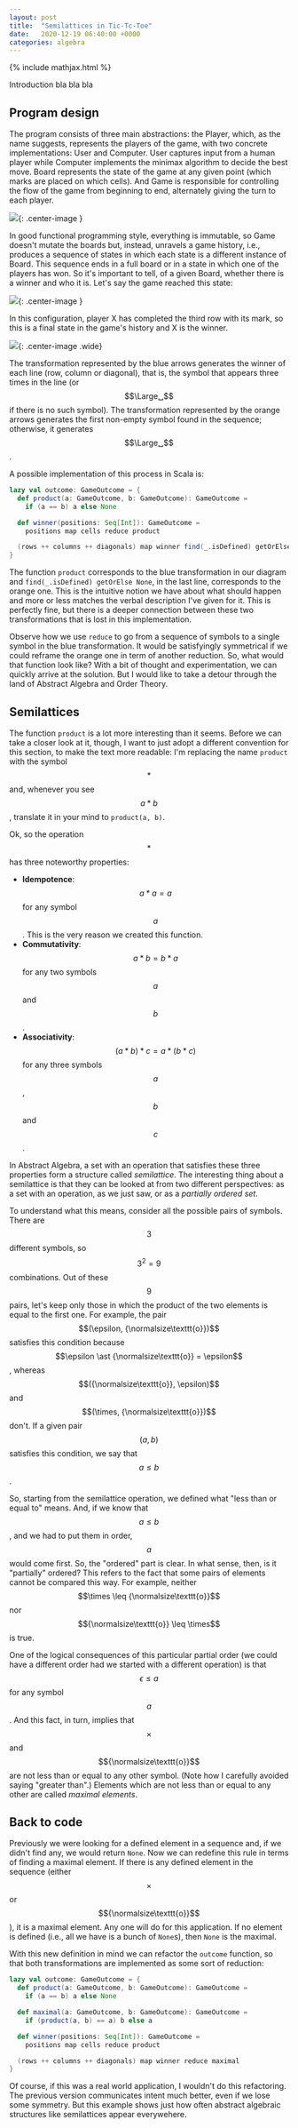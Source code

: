 ```yaml
---
layout: post
title:  "Semilattices in Tic-Tc-Toe"
date:   2020-12-19 06:40:00 +0000
categories: algebra
---
```

{% include mathjax.html %} 

<style type="text/css">
.center-image
{
    margin: 0 auto;
    display: block;
}
.wide { width: 100%; height: auto; }
</style>

Introduction bla bla bla

## Program design

The program consists of three main abstractions: the Player, which, as the name suggests, represents the players of the game, with two concrete implementations: User and Computer. User captures input from a human player while Computer implements the minimax algorithm to decide the best move. Board represents the state of the game at any given point (which marks are placed on which cells). And Game is responsible for controlling the flow of the game from beginning to end, alternately giving the turn to each player. 

![](/assets/tictactoe/class-diagram.svg){: .center-image }

In good functional programming style, everything is immutable, so Game doesn't mutate the boards but, instead, unravels a game history, i.e., produces a sequence of states in which each state is a different instance of Board. This sequence ends in a full board or in a state in which one of the players has won. So it's important to tell, of a given Board, whether there is a winner and who it is. Let's say the game reached this state:

![](/assets/tictactoe/board.png){: .center-image }

In this configuration, player X has completed the third row with its mark, so this is a final state in the game's history and X is the winner. 


![](/assets/tictactoe/reductions.svg){: .center-image .wide}

The transformation represented by the blue arrows generates the winner of each line (row, column or diagonal), that is, the symbol that appears three times in the line (or $$\Large␣$$ if there is no such symbol). The transformation represented by the orange arrows generates the first non-empty symbol found in the sequence; otherwise, it generates $$\Large␣$$. 

A possible implementation of this process in Scala is:

```scala
lazy val outcome: GameOutcome = {
  def product(a: GameOutcome, b: GameOutcome): GameOutcome = 
    if (a == b) a else None

  def winner(positions: Seq[Int]): GameOutcome = 
    positions map cells reduce product

  (rows ++ columns ++ diagonals) map winner find(_.isDefined) getOrElse None
}
```
<!-- Briefly talk about the types: GameOutcome, Symbol -->

The function `product` corresponds to the blue transformation in our diagram and `find(_.isDefined) getOrElse None`, in the last line, corresponds to the orange one. This is the intuitive notion we have about what should happen and more or less matches the verbal description I've given for it. This is perfectly fine, but there is a deeper connection between these two transformations that is lost in this implementation.

Observe how we use `reduce` to go from a sequence of symbols to a single symbol in the blue transformation. It would be satisfyingly symmetrical if we could reframe the orange one in term of another reduction. So, what would that function look like? With a bit of thought and experimentation, we can quickly arrive at the solution. But I would like to take a detour through the land of Abstract Algebra and Order Theory.

## Semilattices

The function `product` is a lot more interesting than it seems. Before we can take a closer look at it, though, I want to just adopt a different convention for this section, to make the text more readable: I'm replacing the name `product` with the symbol $$\ast$$ and, whenever you see $$a \ast b$$, translate it in your mind to `product(a, b)`.

Ok, so the operation $$\ast$$ has three noteworthy properties:

* __Idempotence__: $$a \ast a = a$$ for any symbol $$a$$. This is the very reason we created this function.
* __Commutativity__: $$a \ast b = b \ast a$$ for any two symbols $$a$$ and $$b$$.
* __Associativity__:  $$(a \ast b) \ast c = a \ast (b \ast c)$$ for any three symbols $$a$$, $$b$$ and $$c$$.

In Abstract Algebra, a set with an operation that satisfies these three properties form a structure called _semilattice_. The interesting thing about a semilattice is that they can be looked at from two different perspectives: as a set with an operation, as we just saw, or as a _partially ordered set_.

To understand what this means, consider all the possible pairs of symbols. There are $$3$$ different symbols, so $$3^2 = 9$$ combinations. Out of these $$9$$ pairs, let's keep only those in which the product of the two elements is equal to the first one. For example, the pair $$(\epsilon, {\normalsize\texttt{o}})$$ satisfies this condition because $$\epsilon \ast {\normalsize\texttt{o}} = \epsilon$$, whereas $$({\normalsize\texttt{o}}, \epsilon)$$ and $$(\times, {\normalsize\texttt{o}})$$ don't. If a given pair $$(a, b)$$ satisfies this condition, we say that $$a \leq b$$.

So, starting from the semilattice operation, we defined what "less than or equal to" means. And, if we know that $$a \leq b$$, and we had to put them in order, $$a$$ would come first. So, the "ordered" part is clear. In what sense, then, is it "partially" ordered? This refers to the fact that some pairs of elements cannot be compared this way. For example, neither $$\times \leq {\normalsize\texttt{o}}$$ nor $${\normalsize\texttt{o}} \leq \times$$ is true.

One of the logical consequences of this particular partial order (we could have a different order had we started with a different operation) is that $$\epsilon \leq a$$ for any symbol $$a$$. And this fact, in turn, implies that $$\times$$ and $${\normalsize\texttt{o}}$$ are not less than or equal to any other symbol. (Note how I carefully avoided saying "greater than".) Elements which are not less than or equal to any other are called _maximal elements_.


## Back to code

Previously we were looking for a defined element in a sequence and, if we didn't find any, we would return `None`. Now we can redefine this rule in terms of finding a maximal element. If there is any defined element in the sequence (either $$\times$$ or $${\normalsize\texttt{o}}$$), it is a maximal element. Any one will do for this application. If no element is defined (i.e., all we have is a bunch of `None`s), then `None` is the maximal.

With this new definition in mind we can refactor the `outcome` function, so that both transformations are implemented as some sort of reduction:

```scala
lazy val outcome: GameOutcome = {
  def product(a: GameOutcome, b: GameOutcome): GameOutcome = 
    if (a == b) a else None

  def maximal(a: GameOutcome, b: GameOutcome): GameOutcome = 
    if (product(a, b) == a) b else a

  def winner(positions: Seq[Int]): GameOutcome = 
    positions map cells reduce product

  (rows ++ columns ++ diagonals) map winner reduce maximal
}
```

<!-- TODO Make this statement stronger and more interesting -->
Of course, if this was a real world application, I wouldn't do this refactoring. The previous version communicates intent much better, even if we lose some symmetry. But this example shows just how often abstract algebraic structures like semilattices appear everywehere.

